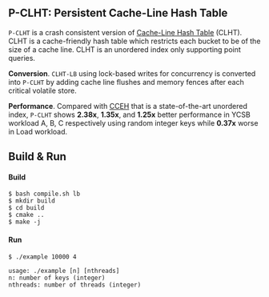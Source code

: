 ## P-CLHT: Persistent Cache-Line Hash Table

`P-CLHT` is a crash consistent version of [Cache-Line Hash Table](https://dl.acm.org/citation.cfm?id=2694359) (CLHT).
CLHT is a cache-friendly hash table which restricts each bucket to be of the size of a cache line. 
CLHT is an unordered index only supporting point queries.

**Conversion**. `CLHT-LB` using lock-based writes for concurrency is converted into `P-CLHT` by adding cache 
line flushes and memory fences after each critical volatile store. 

**Performance**. Compared with [CCEH](https://www.usenix.org/conference/fast19/presentation/nam) that is a 
state-of-the-art unordered index, `P-CLHT` shows **2.38x**, **1.35x**, and **1.25x** better performance in 
YCSB workload A, B, C respectively using random integer keys while **0.37x** worse in Load workload.


## Build & Run

#### Build

```
$ bash compile.sh lb
$ mkdir build
$ cd build
$ cmake ..
$ make -j
```

#### Run

```
$ ./example 10000 4

usage: ./example [n] [nthreads]
n: number of keys (integer)
nthreads: number of threads (integer)
```
